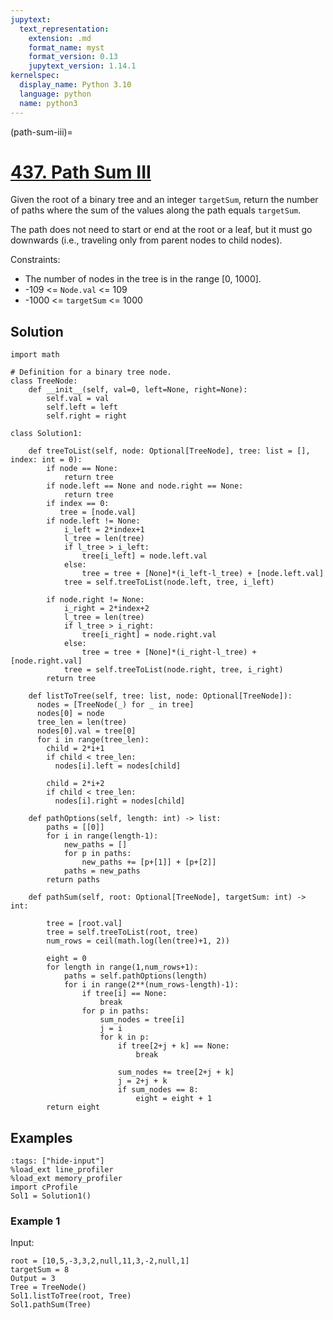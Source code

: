 ```yaml
---
jupytext:
  text_representation:
    extension: .md
    format_name: myst
    format_version: 0.13
    jupytext_version: 1.14.1
kernelspec:
  display_name: Python 3.10
  language: python
  name: python3
---
```


(path-sum-iii)=
# [437. Path Sum III](https://leetcode.com/problems/path-sum-iii/)

Given the root of a binary tree and an integer `targetSum`, return the number of paths where the sum of the values along the path equals `targetSum`.

The path does not need to start or end at the root or a leaf, but it must go downwards (i.e., traveling only from parent nodes to child nodes).

Constraints:

- The number of nodes in the tree is in the range [0, 1000].
- -109 <= `Node.val` <= 109
- -1000 <= `targetSum` <= 1000

## Solution

```{code-cell} ipython3
import math

# Definition for a binary tree node.
class TreeNode:
    def __init__(self, val=0, left=None, right=None):
        self.val = val
        self.left = left
        self.right = right

class Solution1:
        
    def treeToList(self, node: Optional[TreeNode], tree: list = [], index: int = 0):
        if node == None:
            return tree
        if node.left == None and node.right == None:
            return tree
        if index == 0:
           tree = [node.val]
        if node.left != None:
            i_left = 2*index+1
            l_tree = len(tree)
            if l_tree > i_left:
                tree[i_left] = node.left.val
            else:
                tree = tree + [None]*(i_left-l_tree) + [node.left.val]
            tree = self.treeToList(node.left, tree, i_left)
            
        if node.right != None:
            i_right = 2*index+2
            l_tree = len(tree)
            if l_tree > i_right:
                tree[i_right] = node.right.val
            else:
                tree = tree + [None]*(i_right-l_tree) + [node.right.val]
            tree = self.treeToList(node.right, tree, i_right)
        return tree

    def listToTree(self, tree: list, node: Optional[TreeNode]):
      nodes = [TreeNode(_) for _ in tree]
      nodes[0] = node
      tree_len = len(tree)
      nodes[0].val = tree[0]
      for i in range(tree_len):
        child = 2*i+1
        if child < tree_len:
          nodes[i].left = nodes[child]

        child = 2*i+2
        if child < tree_len:
          nodes[i].right = nodes[child]
        
    def pathOptions(self, length: int) -> list:
        paths = [[0]]
        for i in range(length-1):
            new_paths = []
            for p in paths:
                new_paths += [p+[1]] + [p+[2]] 
            paths = new_paths
        return paths
        
    def pathSum(self, root: Optional[TreeNode], targetSum: int) -> int:
        
        tree = [root.val]
        tree = self.treeToList(root, tree)
        num_rows = ceil(math.log(len(tree)+1, 2))
        
        eight = 0
        for length in range(1,num_rows+1):
            paths = self.pathOptions(length)
            for i in range(2**(num_rows-length)-1):
                if tree[i] == None:
                    break
                for p in paths:
                    sum_nodes = tree[i]
                    j = i
                    for k in p:
                        if tree[2+j + k] == None:
                            break
                        
                        sum_nodes += tree[2+j + k]
                        j = 2+j + k
                        if sum_nodes == 8:
                            eight = eight + 1
        return eight
```

## Examples

```{code-cell} ipython3
:tags: ["hide-input"]
%load_ext line_profiler
%load_ext memory_profiler
import cProfile
Sol1 = Solution1()
```

### Example 1

Input:

```{code-cell} ipython3
root = [10,5,-3,3,2,null,11,3,-2,null,1]
targetSum = 8
Output = 3
Tree = TreeNode()
Sol1.listToTree(root, Tree)
Sol1.pathSum(Tree)
```
